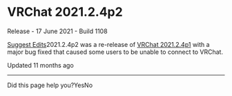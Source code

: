 # VRChat 2021.2.4p2

Release - 17 June 2021 - Build 1108

[Suggest Edits](/edit/vrchat-202124p2)2021.2.4p2 was a re-release of [VRChat 2021.2.4p1](/docs/vrchat-202124p1) with a major bug fixed that caused some users to be unable to connect to VRChat.

Updated 11 months ago 



---

Did this page help you?YesNo